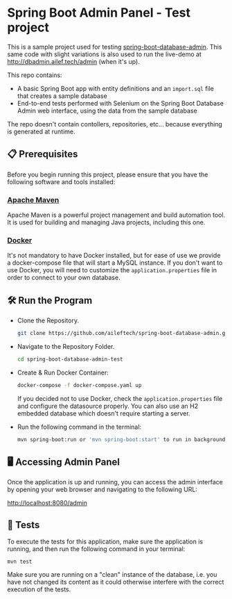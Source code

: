 # Spring Boot Admin Panel - Test project

This is a sample project used for testing [spring-boot-database-admin](https://github.com/aileftech/spring-boot-database-admin).
This same code with slight variations is also used to run the live-demo at http://dbadmin.ailef.tech/admin (when it's up).

This repo contains:
 * A basic Spring Boot app with entity definitions and an `import.sql` file that creates a sample database
 * End-to-end tests performed with Selenium on the Spring Boot Database Admin web interface, using the data from the sample database

The repo doesn't contain contollers, repositories, etc... because everything is generated at runtime.

## 📋 Prerequisites
Before you begin running this project, please ensure that you have the following software and tools installed:

### [Apache Maven](https://maven.apache.org/download.cgi)
Apache Maven is a powerful project management and build automation tool. It is used for building and managing Java projects, including this one.

### [Docker](https://www.docker.com)
It's not mandatory to have Docker installed, but for ease of use we provide a docker-compose file that will start a MySQL instance. If you don't want
to use Docker, you will need to customize the `application.properties` file in order to connect to your own database.


## 🛠️ Run the Program

  - Clone the Repository.

    ```sh
    git clone https://github.com/aileftech/spring-boot-database-admin.git
    ```
  - Navigate to the Repository Folder.

    ```sh
    cd spring-boot-database-admin-test
    ```
  - Create & Run Docker Container: 
        
    ```sh
    docker-compose -f docker-compose.yaml up
    ```

    If you decided not to use Docker, check the `application.properties` file and configure the datasource properly. You can also use an H2
    embedded database which doesn't require starting a server.

  - Run the following command in the terminal: 

    ```sh
    mvn spring-boot:run or 'mvn spring-boot:start' to run in background.
    ```

## 🖥️ Accessing Admin Panel

Once the application is up and running, you can access the admin interface by opening your web browser and navigating to the following URL:

[http://localhost:8080/admin](http://localhost:8080/admin)


## 📝 Tests

To execute the tests for this application, make sure the application is running, and then run the following command in your terminal:

```shell
mvn test
```

Make sure you are running on a "clean" instance of the database, i.e. you have not changed its content as it could otherwise interfere with the
correct execution of the tests.
